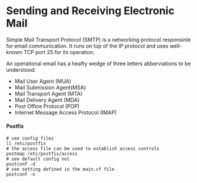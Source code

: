 # Sending and Receiving Electronic Mail

Simple Mail Transport Protocol (SMTP) is a networking protocol responsinle for email communication. It runs on top of the IP protocol and uses well-known TCP port 25 for its operation. 

An operational email has a heafty wedge of three letters abberviations to be understood:
* Mail User Agent (MUA)
* Mail Submission Agent(MSA)
* Mail Transport Agent (MTA) 
* Mail Delivery Agent (MDA)
* Post Office Protocol (POP)
* Internet Message Access Protocol (IMAP)

#### Postfix

```
# see config files
ll /etc/postfix
# the access file can be used to establish access controls
postmap /etc/postfix/access
# see default config not 
postconf -d
# see setting defined in the main.cf file
postconf -n
```